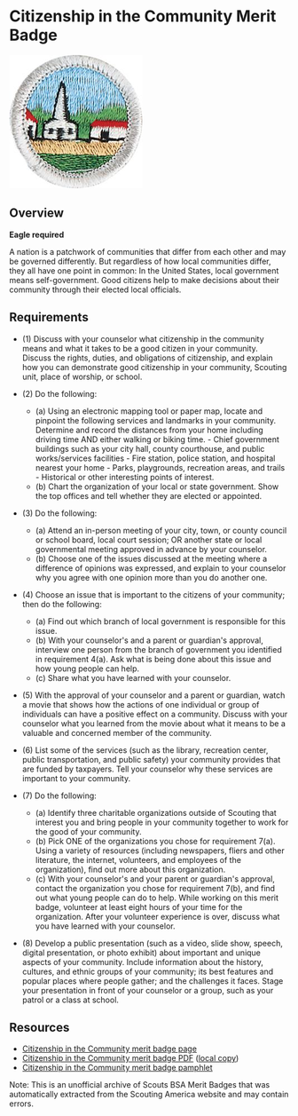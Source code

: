 

# Citizenship in the Community Merit Badge

![Citizenship in the Community Merit Badge](images/citizenship-in-the-community-merit-badge.jpg)

## Overview

**Eagle required**

A nation is a patchwork of communities that differ from each other and may be governed differently. But regardless of how local communities differ, they all have one point in common: In the United States, local government means self-government. Good citizens help to make decisions about their community through their elected local officials.

## Requirements

* (1) Discuss with your counselor what citizenship in the community means and what it takes to be a good citizen in your community. Discuss the rights, duties, and obligations of citizenship, and explain how you can demonstrate good citizenship in your community, Scouting unit, place of worship, or school.
* (2) Do the following:
    * (a) Using an electronic mapping tool or paper map, locate and pinpoint the following services and landmarks in your community. Determine and record the distances from your home including driving time AND either walking or biking time.   - Chief government buildings such as your city hall, county courthouse, and public works/services facilities - Fire station, police station, and hospital nearest your home - Parks, playgrounds, recreation areas, and trails - Historical or other interesting points of interest.
    * (b) Chart the organization of your local or state government. Show the top offices and tell whether they are elected or appointed.


* (3) Do the following:
    * (a) Attend an in-person meeting of your city, town, or county council or school board, local court session; OR another state or local governmental meeting approved in advance by your counselor.
    * (b) Choose one of the issues discussed at the meeting where a difference of opinions was expressed, and explain to your counselor why you agree with one opinion more than you do another one.


* (4) Choose an issue that is important to the citizens of your community; then do the following:
    * (a) Find out which branch of local government is responsible for this issue.
    * (b) With your counselor's and a parent or guardian's approval, interview one person from the branch of government you identified in requirement 4(a). Ask what is being done about this issue and how young people can help.
    * (c) Share what you have learned with your counselor.


* (5) With the approval of your counselor and a parent or guardian, watch a movie that shows how the actions of one individual or group of individuals can have a positive effect on a community. Discuss with your counselor what you learned from the movie about what it means to be a valuable and concerned member of the community.
* (6) List some of the services (such as the library, recreation center, public transportation, and public safety) your community provides that are funded by taxpayers. Tell your counselor why these services are important to your community.
* (7) Do the following:
    * (a) Identify three charitable organizations outside of Scouting that interest you and bring people in your community together to work for the good of your community.
    * (b) Pick ONE of the organizations you chose for requirement 7(a). Using a variety of resources (including newspapers, fliers and other literature, the internet, volunteers, and employees of the organization), find out more about this organization.
    * (c) With your counselor's and your parent or guardian's approval, contact the organization you chose for requirement 7(b), and find out what young people can do to help. While working on this merit badge, volunteer at least eight hours of your time for the organization. After your volunteer experience is over, discuss what you have learned with your counselor.


* (8) Develop a public presentation (such as a video, slide show, speech, digital presentation, or photo exhibit) about important and unique aspects of your community. Include information about the history, cultures, and ethnic groups of your community; its best features and popular places where people gather; and the challenges it faces. Stage your presentation in front of your counselor or a group, such as your patrol or a class at school.


## Resources

- [Citizenship in the Community merit badge page](https://www.scouting.org/merit-badges/citizenship-in-the-community/)
- [Citizenship in the Community merit badge PDF](https://filestore.scouting.org/filestore/Merit_Badge_ReqandRes/Pamphlets/Citizenship%20in%20the%20Community.pdf) ([local copy](files/citizenship-in-the-community-merit-badge.pdf))
- [Citizenship in the Community merit badge pamphlet](https://www.scoutshop.org/citizenship-in-the-community-merit-badge-pamphlet-662368.html)

Note: This is an unofficial archive of Scouts BSA Merit Badges that was automatically extracted from the Scouting America website and may contain errors.